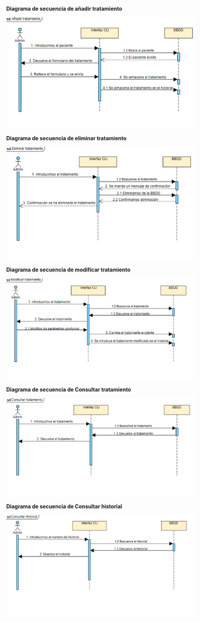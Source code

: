
**Diagrama de secuencia de añadir tratamiento**

![Añadir tratamiento](imagenes/CU9_DDS.PNG)

**Diagrama de secuencia de eliminar tratamiento**

![Eliminar tratamiento](imagenes/CU10_DDS.PNG)

**Diagrama de secuencia de modificar tratamiento**

![Modificar tratamiento](imagenes/CU11_DDS.PNG)

**Diagrama de secuencia de Consultar tratamiento**

![Consultar tratamiento](imagenes/CU12_DDS.PNG)

**Diagrama de secuencia de Consultar historial**

![Consultar historial](imagenes/CU14_DDS.PNG)
